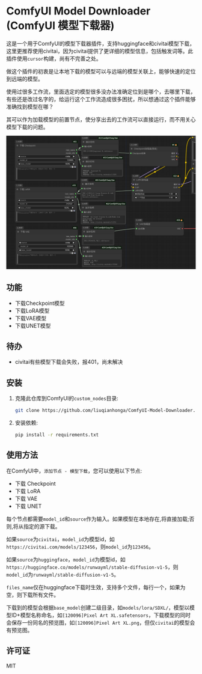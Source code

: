 # ComfyUI Model Downloader (ComfyUI 模型下载器)

这是一个用于ComfyUI的模型下载器插件，支持huggingface和civitai模型下载，这里更推荐使用civitai，因为civitai提供了更详细的模型信息，包括触发词等。此插件使用`cursor`构建，尚有不完善之处。

做这个插件的初衷是让本地下载的模型可以与远端的模型关联上，能够快速的定位到远端的模型。

使用过很多工作流，里面选定的模型很多没办法准确定位到是哪个，去哪里下载，有些还是改过名字的，给运行这个工作流造成很多困扰，所以想通过这个插件能够准确找到模型在哪？

其可以作为加载模型的前置节点，使分享出去的工作流可以直接运行，而不用关心模型下载的问题。

![example](example.png)

## 功能

- 下载Checkpoint模型
- 下载LoRA模型
- 下载VAE模型
- 下载UNET模型

## 待办

- civitai有些模型下载会失败，报401，尚未解决

## 安装

1. 克隆此仓库到ComfyUI的`custom_nodes`目录:

   ```bash
   git clone https://github.com/liuqianhonga/ComfyUI-Model-Downloader.git
   ```

2. 安装依赖:

   ```bash
   pip install -r requirements.txt
   ```

## 使用方法

在ComfyUI中，`添加节点 - 模型下载`，您可以使用以下节点:

- 下载 Checkpoint
- 下载 LoRA
- 下载 VAE
- 下载 UNET

每个节点都需要`model_id`和`source`作为输入。如果模型在本地存在,将直接加载;否则,将从指定的源下载。

如果`source`为`civitai`，`model_id`为模型id，如`https://civitai.com/models/123456`，则`model_id`为`123456`。

如果`source`为`huggingface`，`model_id`为模型id，如`https://huggingface.co/models/runwayml/stable-diffusion-v1-5`，则`model_id`为`runwayml/stable-diffusion-v1-5`。

`files_name`仅在huggingface下载时生效，支持多个文件，每行一个，如果为空，则下载所有文件。

下载到的模型会根据`base_model`创建二级目录，如`models/lora/SDXL/`，模型以模型ID+模型名称命名，如`[120096]Pixel Art XL.safetensors`，下载模型的同时会保存一份同名的预览图，如`[120096]Pixel Art XL.png`，但仅`civitai`的模型会有预览图。

## 许可证

MIT